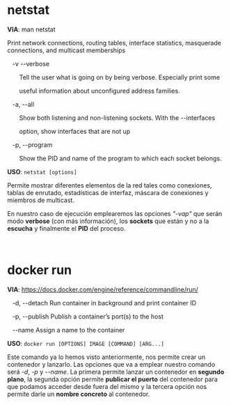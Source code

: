# netstat

**VIA**: man netstat

Print network connections, routing tables, interface statistics, masquerade connections, and multicast memberships

&nbsp;&nbsp;&nbsp;-v --verbose

&nbsp;&nbsp;&nbsp;&nbsp;&nbsp;&nbsp; Tell the user what is going on by being verbose. Especially print  some

&nbsp;&nbsp;&nbsp;&nbsp;&nbsp;&nbsp; useful information about unconfigured address families.

&nbsp;&nbsp;&nbsp;-a, --all

&nbsp;&nbsp;&nbsp;&nbsp;&nbsp;&nbsp; Show  both  listening and non-listening sockets.  With the --interfaces

&nbsp;&nbsp;&nbsp;&nbsp;&nbsp;&nbsp; option, show interfaces that are not up

&nbsp;&nbsp;&nbsp;-p, --program

&nbsp;&nbsp;&nbsp;&nbsp;&nbsp;&nbsp; Show the PID and name of the program to which each socket belongs.

**USO**: `netstat [options]`

Permite mostrar diferentes elementos de la red tales como conexiones, tablas de enrutado, estadísticas de interfaz, máscara de conexiones y miembros de multicast.

En nuestro caso de ejecución emplearemos las opciones *"-vap"* que serán modo **verbose** (con más información), los **sockets** que están y no a la **escucha** y finalmente el **PID** del proceso.

&nbsp;

# docker run

**VIA**: <https://docs.docker.com/engine/reference/commandline/run/>

&nbsp;&nbsp;&nbsp;-d, --detach		Run container in background and print container ID

&nbsp;&nbsp;&nbsp;-p, --publish	Publish a container’s port(s) to the host

&nbsp;&nbsp;&nbsp;--name		Assign a name to the container

**USO**: `docker run [OPTIONS] IMAGE [COMMAND] [ARG...]`

Este comando ya lo hemos visto anteriormente, nos permite crear un contenedor y lanzarlo. Las opciones que va a emplear nuestro comando será *-d*, *-p* y *--name*. La primera permite lanzar un contenedor en **segundo plano**, la segunda opción permite **publicar el puerto** del contenedor para que podamos acceder desde fuera del mismo y la tercera opción nos permite darle un **nombre concreto** al contenedor.